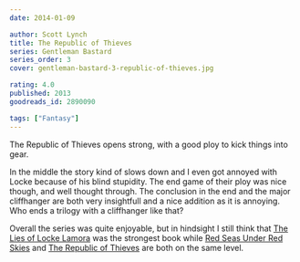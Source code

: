 ```yaml
---
date: 2014-01-09

author: Scott Lynch
title: The Republic of Thieves
series: Gentleman Bastard
series_order: 3
cover: gentleman-bastard-3-republic-of-thieves.jpg

rating: 4.0
published: 2013
goodreads_id: 2890090

tags: ["Fantasy"]
---
```


The Republic of Thieves opens strong, with a good ploy to kick things into gear.

<!--more-->

In the middle the story kind of slows down and I even got annoyed with Locke because of his blind stupidity. The end game of their ploy was nice though, and well thought through. The conclusion in the end and the major cliffhanger are both very insightfull and a nice addition as it is annoying. Who ends a trilogy with a cliffhanger like that?

Overall the series was quite enjoyable, but in hindsight I still think that [The Lies of Locke Lamora](2013-12-01-Scott-Lynch---The-Lies-of-Locke-Lamora.md) was the strongest book while [Red Seas Under Red Skies](2013-12-19-Scott-Lynch---Red-Seas-under-Red-Skies.md) and [The Republic of Thieves]() are both on the same level.
